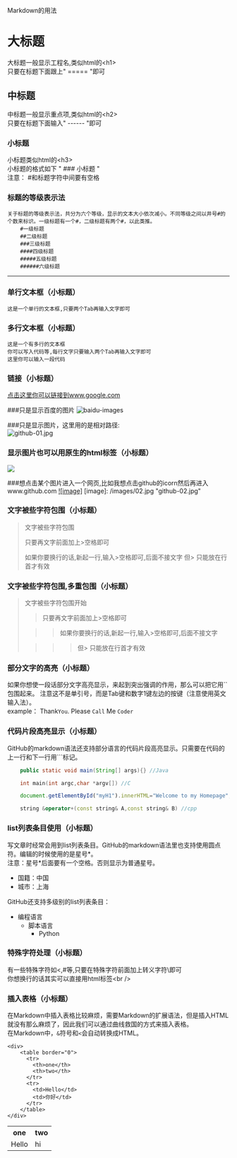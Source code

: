 Markdown的用法
  
大标题
===================================
  大标题一般显示工程名,类似html的\<h1\><br />
  只要在标题下面跟上"  =====  "即可

  
中标题
-----------------------------------
  中标题一般显示重点项,类似html的\<h2\><br />
  只要在标题下面输入"  ------  "即可


### 小标题
  小标题类似html的\<h3\><br />
  小标题的格式如下 "   ### 小标题   "<br />
  注意： #和标题字符中间要有空格
### 标题的等级表示法
	关于标题的等级表示法，共分为六个等级，显示的文本大小依次减小。不同等级之间以井号#的个数来标识。一级标题有一个#，二级标题有两个#，以此类推。
		#一级标题
		##二级标题
		###三级标题
		####四级标题
		#####五级标题
		######六级标题

---

### 单行文本框（小标题）
    这是一个单行的文本框,只要两个Tab再输入文字即可
        
### 多行文本框（小标题）
    这是一个有多行的文本框
    你可以写入代码等,每行文字只要输入两个Tab再输入文字即可
    这里你可以输入一段代码


### 链接（小标题）
[点击这里你可以链接到www.google.com](http://www.baidu.com)<br />


###只是显示百度的图片
![baidu-images](http://www.baidu.com/img/bdlogo.png "baidu")  

###只是显示图片，这里用的是相对路径: <br />
![github-01.jpg](/images/01.jpg "github-01.jpg")

### 显示图片也可以用原生的html标签（小标题）
<img src="http://su.bdimg.com/static/superplus/img/logo_white.png" />

###想点击某个图片进入一个网页,比如我想点击github的icorn然后再进入www.github.com
[![image]](http://www.github.com/)
[image]: /images/02.jpg "github-02.jpg"

### 文字被些字符包围（小标题）
> 文字被些字符包围
>
> 只要再文字前面加上>空格即可
>
> 如果你要换行的话,新起一行,输入>空格即可,后面不接文字
> 但> 只能放在行首才有效

### 文字被些字符包围,多重包围（小标题）
> 文字被些字符包围开始
>
> > 只要再文字前面加上>空格即可
>
>  > > 如果你要换行的话,新起一行,输入>空格即可,后面不接文字
>
> > > > 但> 只能放在行首才有效

### 部分文字的高亮（小标题）
如果你想使一段话部分文字高亮显示，来起到突出强调的作用，那么可以把它用\`\`包围起来。
注意这不是单引号，而是Tab键和数字1键左边的按键（注意使用英文输入法）。<br />
	example：
		Thank`You`. Please `Call` Me `Coder`
### 代码片段高亮显示（小标题）
GitHub的markdown语法还支持部分语言的代码片段高亮显示。只需要在代码的上一行和下一行用\`\`\`标记。
```Java
	public static void main(String[] args){} //Java
```
```c
	int main(int argc,char *argv[]) //C
```
```javascript
	document.getElementById("myH1").innerHTML="Welcome to my Homepage";//javascript
```
```cpp
	string &operator+(const string& A,const string& B) //cpp
```
	
### list列表条目使用（小标题）
写文章时经常会用到list列表条目。GitHub的markdown语法里也支持使用圆点符。编辑的时候使用的是星号*。
<br/>注意：星号*后面要有一个空格。否则显示为普通星号。
* 国籍：中国
* 城市：上海


GitHub还支持多级别的list列表条目：
* 编程语言
	* 脚本语言
		* Python

### 特殊字符处理（小标题）
有一些特殊字符如<,#等,只要在特殊字符前面加上转义字符\即可<br />
你想换行的话其实可以直接用html标签\<br /\>
    

### 插入表格（小标题）
在Markdown中插入表格比较麻烦，需要Markdown的扩展语法，但是插入HTML就没有那么麻烦了，因此我们可以通过曲线救国的方式来插入表格。       
在Markdown中，`&`符号和`<`会自动转换成HTML。

	<div>
	    <table border="0">
		  <tr>
		    <th>one</th>
		    <th>two</th>
		  </tr>
		  <tr>
		    <td>Hello</td>
		    <td>你好</td>
		  </tr>
	    </table>
	</div>
	
<div>
        <table border="0">
	  <tr>
	    <th>one</th>
	    <th>two</th>
	  </tr>
	  <tr>
	    <td>Hello</td>
	    <td>hi</td>
	  </tr>
	</table>
</div>
